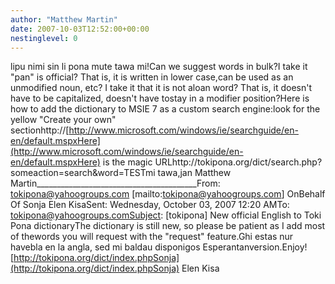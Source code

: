 ```yaml
---
author: "Matthew Martin"
date: 2007-10-03T12:52:00+00:00
nestinglevel: 0
---
```

lipu nimi sin li pona mute tawa mi!Can we suggest words in bulk?I take it "pan" is official? That is, it is written in lower case,can be used as an unmodified noun, etc? I take it that it is not aloan word? That is, it doesn't have to be capitalized, doesn't have tostay in a modifier position?Here is how to add the dictionary to MSIE 7 as a custom search engine:look for the yellow "Create your own" sectionhttp://[http://www.microsoft.com/windows/ie/searchguide/en-en/default.mspxHere](http://www.microsoft.com/windows/ie/searchguide/en-en/default.mspxHere) is the magic URLhttp://tokipona.org/dict/search.php?someaction=search&word=TESTmi tawa,jan Matthew Martin\_\_\_\_\_\_\_\_\_\_\_\_\_\_\_\_\_\_\_\_\_\_\_\_\_\_\_\_\_\_\_\_\_\_\_\_\_\_\_\_From: [tokipona@yahoogroups.com](mailto://tokipona@yahoogroups.com) \[mailto:[tokipona@yahoogroups.com](mailto://tokipona@yahoogroups.com)\] OnBehalf Of Sonja Elen KisaSent: Wednesday, October 03, 2007 12:20 AMTo: [tokipona@yahoogroups.comSubject](mailto://tokipona@yahoogroups.comSubject): \[tokipona\] New official English to Toki Pona dictionaryThe dictionary is still new, so please be patient as I add most of thewords you will request with the "request" feature.Ghi estas nur havebla en la angla, sed mi baldau disponigos Esperantanversion.Enjoy![http://tokipona.org/dict/index.phpSonja](http://tokipona.org/dict/index.phpSonja) Elen Kisa